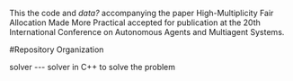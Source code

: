 This the code and *data?* accompanying the paper High-Multiplicity Fair
Allocation Made More Practical accepted for publication at the 20th
International Conference on Autonomous Agents and Multiagent Systems.

#Repository Organization

solver --- solver in C++ to solve the problem
